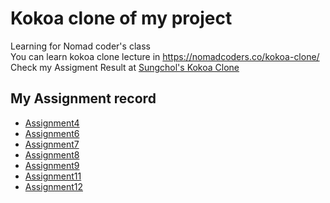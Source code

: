 # Kokoa clone of my project

Learning for Nomad coder's class </br>
You can learn kokoa clone lecture in https://nomadcoders.co/kokoa-clone/
Check my Assigment Result at [Sungchol's Kokoa Clone](sungchol3.github.io/kokoa-clone/index.html)

## My Assignment record

+ [Assignment4](https://sungchol3.github.io/kokoa-clone/Assignment/Assignment4/index.html)
+ [Assignment6](https://sungchol3.github.io/kokoa-clone/Assignment/Assignment6/index.html)
+ [Assignment7](https://sungchol3.github.io/kokoa-clone/Assignment/Assignment7/index.html)
+ [Assignment8](https://sungchol3.github.io/kokoa-clone/Assignment/Assignment8/index.html)
+ [Assignment9](https://sungchol3.github.io/kokoa-clone/Assignment/Assignment9/index.html)
+ [Assignment11](https://sungchol3.github.io/kokoa-clone/Assignment/Assignment11/index.html)
+ [Assignment12](https://sungchol3.github.io/kokoa-clone/Assignment/Assignment12/index.html)